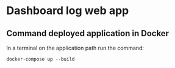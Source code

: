# Dashboard log web app

## Command deployed application in Docker

In a terminal on the application path run the command:

```docker-compose up --build```
